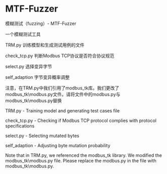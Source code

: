 # MTF-Fuzzer
模糊测试（fuzzing）- MTF-Fuzzer

一个模糊测试工具

TRM.py 训练模型和生成测试用例的文件

check_tcp.py 判断Modbus TCP协议是否符合协议规范

select.py 选择变异字节

self_adaption 字节变异概率调整

注意，在TRM.py中我们引用了modbus_tk库。我们更改了modbus_tk\modbus.py文件。请将文件中的modbus.py与modbus_tk\modbus.py替换


TRM.py - Training model and generating test cases file

check_tcp.py - Checking if Modbus TCP protocol complies with protocol specifications

select.py - Selecting mutated bytes

self_adaption - Adjusting byte mutation probability

Note that in TRM.py, we referenced the modbus_tk library. We modified the modbus_tk\modbus.py file. Please replace the modbus.py in the file with modbus_tk\modbus.py.

